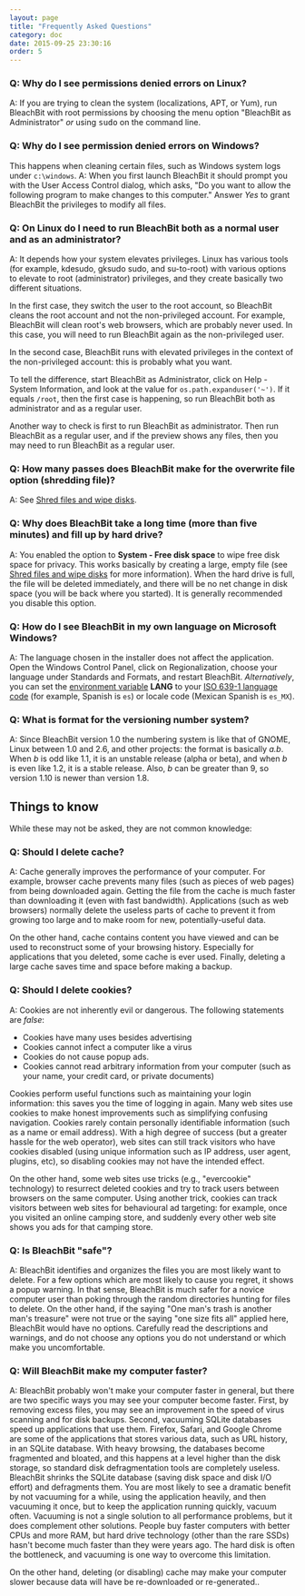 ```yaml
---
layout: page
title: "Frequently Asked Questions"
category: doc
date: 2015-09-25 23:30:16
order: 5
---
```


### Q: Why do I see permissions denied errors on Linux?
A: If you are trying to clean the system (localizations, APT, or Yum), run BleachBit with root permissions by choosing the menu option "BleachBit as Administrator" _or_ using <tt>sudo</tt> on the command line.

### Q: Why do I see permission denied errors on Windows?
This happens when cleaning certain files, such as Windows system logs under ``c:\windows``.
A: When you first launch BleachBit it should prompt you with the User Access Control dialog, which asks, "Do you want to allow the following program to make changes to this computer." Answer *Yes* to grant BleachBit the privileges to modify all files.

### Q: On Linux do I need to run BleachBit both as a normal user and as an administrator?
A: It depends how your system elevates privileges. Linux has various tools (for example, kdesudo, gksudo sudo, and su-to-root) with various options to elevate to root (administrator) privileges, and they create basically two different situations.

In the first case, they switch the user to the root account, so BleachBit cleans the root account and not the non-privileged account. For example, BleachBit will clean root's web browsers, which are probably never used. In this case, you will need to run BleachBit again as the non-privileged user.

In the second case, BleachBit runs with elevated privileges in the context of the non-privileged account: this is probably what you want.

To tell the difference, start BleachBit as Administrator, click on Help - System Information, and look at the value for ```os.path.expanduser('~')```. If it equals ```/root```, then the first case is happening, so run BleachBit both as administrator and as a regular user.

Another way to check is first to run BleachBit as administrator. Then run BleachBit as a regular user, and if the preview shows any files, then you may need to run BleachBit as a regular user.

### Q: How many passes does BleachBit make for the overwrite file option (shredding file)?
A: See [Shred files and wipe disks](/documentation/shred-files-wipe-disk).

### Q: Why does BleachBit take a long time (more than five minutes) and fill up by hard drive?
A: You enabled the option to **System - Free disk space** to wipe free disk space for privacy. This works basically by creating a large, empty file (see [Shred files and wipe disks](/documentation/shred-files-wipe-disk) for more information). When the hard drive is full, the file will be deleted immediately, and there will be no net change in disk space (you will be back where you started). It is generally recommended you disable this option.

### Q: How do I see BleachBit in my own language on Microsoft Windows?
A: The language chosen in the installer does not affect the application. Open the Windows Control Panel, click on Regionalization, choose your language under Standards and Formats, and restart BleachBit. _Alternatively_, you can set the [environment variable](http://support.microsoft.com/kb/310519) **LANG** to your [ISO 639-1 language code](http://en.wikipedia.org/wiki/List_of_ISO_639-1_codes) (for example, Spanish is ```es```) or locale code (Mexican Spanish is ```es_MX```).


### Q: What is format for the versioning number system?
A: Since BleachBit version 1.0 the numbering system is like that of GNOME, Linux between 1.0 and 2.6, and other projects: the format is basically *a.b*. When *b* is odd like 1.1, it is an unstable release (alpha or beta), and when *b* is even like 1.2, it is a stable release. Also, *b* can be greater than 9, so version 1.10 is newer than version 1.8.


## Things to know

While these may not be asked, they are not common knowledge:

### Q: Should I delete cache?
A: Cache generally improves the performance of your computer. For example, browser cache prevents many files (such as pieces of web pages) from being downloaded again. Getting the file from the cache is much faster than downloading it (even with fast bandwidth). Applications (such as web browsers) normally delete the useless parts of cache to prevent it from growing too large and to make room for new, potentially-useful data.

On the other hand, cache contains content you have viewed and can be used to reconstruct some of your browsing history. Especially for applications that you deleted, some cache is ever used. Finally, deleting a large cache saves time and space before making a backup.

### Q: Should I delete cookies?
A: Cookies are not inherently evil or dangerous. The following statements are *false*:

*   Cookies have many uses besides advertising
*   Cookies cannot infect a computer like a virus
*   Cookies do not cause popup ads.
*   Cookies cannot read arbitrary information from your computer (such as your name, your credit card, or private documents)

Cookies perform useful functions such as maintaining your login information: this saves you the time of logging in again. Many web sites use cookies to make honest improvements such as simplifying confusing navigation. Cookies rarely contain personally identifiable information (such as a name or email address). With a high degree of success (but a greater hassle for the web operator), web sites can still track visitors who have cookies disabled (using unique information such as IP address, user agent, plugins, etc), so disabling cookies may not have the intended effect.

On the other hand, some web sites use tricks (e.g., "evercookie" technology) to resurrect deleted cookies and try to track users between browsers on the same computer. Using another trick, cookies can track visitors between web sites for behavioural ad targeting: for example, once you visited an online camping store, and suddenly every other web site shows you ads for that camping store.

### Q: Is BleachBit "safe"?
A: BleachBit identifies and organizes the files you are most likely want to delete. For a few options which are most likely to cause you regret, it shows a popup warning. In that sense, BleachBit is much safer for a novice computer user than poking through the random directories hunting for files to delete. On the other hand, if the saying "One man's trash is another man's treasure" were not true or the saying "one size fits all" applied here, BleachBit would have no options. Carefully read the descriptions and warnings, and do not choose any options you do not understand or which make you uncomfortable.

### Q: Will BleachBit make my computer faster?
A: BleachBit probably won't make your computer faster in general, but there are two specific ways you may see your computer become faster. First, by removing excess files, you may see an improvement in the speed of virus scanning and for disk backups. Second, vacuuming SQLite databases speed up applications that use them. Firefox, Safari, and Google Chrome are some of the applications that stores various data, such as URL history, in an SQLite database. With heavy browsing, the databases become fragmented and bloated, and this happens at a level higher than the disk storage, so standard disk defragmentation tools are completely useless. BleachBit shrinks the SQLite database (saving disk space and disk I/O effort) and defragments them. You are most likely to see a dramatic benefit by not vacuuming for a while, using the application heavily, and then vacuuming it once, but to keep the application running quickly, vacuum often. Vacuuming is not a single solution to all performance problems, but it does complement other solutions. People buy faster computers with better CPUs and more RAM, but hard drive technology (other than the rare SSDs) hasn't become much faster than they were years ago. The hard disk is often the bottleneck, and vacuuming is one way to overcome this limitation.

On the other hand, deleting (or disabling) cache may make your computer slower because data will have be re-downloaded or re-generated..



